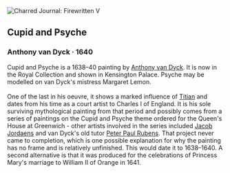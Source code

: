 <div class="artwork-of-the-day">
  <div class="container">
    <div class="img-wrapper">
      <img
        src="https://uploads2.wikiart.org/00381/images/anthony-van-dyck/cupid-and-psyche-sir-anthony-van-dyck.jpg!Large.jpg"
        alt="Charred Journal: Firewritten V" />
    </div>
    <div class="artwork-detail">
      <div class="artwork-origin"> 
        <h2 class="artwork-name">Cupid and Psyche</h2>
        <h3 class="artist">
          Anthony van Dyck
                    ·  1640
        </h3>
      </div>
      <p class="description">
        <span class="artwork-description-text ng-binding" ng-bind-html="viewModel.ArtworkOfTheDay.Description | unsafe">Cupid and Psyche is a 1638–40 painting by <a target="_blank" href="/en/anthony-van-dyck">Anthony van Dyck</a>. It is now in the Royal Collection and shown in Kensington Palace. Psyche may be modelled on van Dyck's mistress Margaret Lemon.
<br>
<br>One of the last in his oeuvre, it shows a marked influence of <a target="_blank" href="/en/titian">Titian</a> and dates from his time as a court artist to Charles I of England. It is his sole surviving mythological painting from that period and possibly comes from a series of paintings on the Cupid and Psyche theme ordered for the Queen's House at Greenwich - other artists involved in the series included <a target="_blank" href="/en/jacob-jordaens">Jacob Jordaens</a> and van Dyck's old tutor <a target="_blank" href="/en/peter-paul-rubens">Peter Paul Rubens</a>. That project never came to completion, which is one possible explanation for why the painting has no frame and is relatively unfinished. This would date it to 1638–1640. A second alternative is that it was produced for the celebrations of Princess Mary's marriage to William II of Orange in 1641.</span>
                        <div class="text-shadow-container" ng-show="showShadow" style=""></div>
      </p>
    </div>
  </div>

</div>
